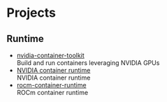 # Projects

## Runtime

- [nvidia-container-toolkit](https://github.com/NVIDIA/nvidia-container-toolkit)
  <br/>Build and run containers leveraging NVIDIA GPUs
- [NVIDIA container runtime](https://github.com/NVIDIA/nvidia-container-runtime)
  <br/>NVIDIA container runtime
- [rocm-container-runtime](https://github.com/abuccts/rocm-container-runtime)
  <br/>ROCm container runtime